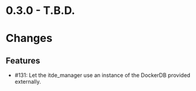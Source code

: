 # 0.3.0 - T.B.D.

# Changes

## Features

* #131: Let the itde_manager use an instance of the DockerDB provided externally.
